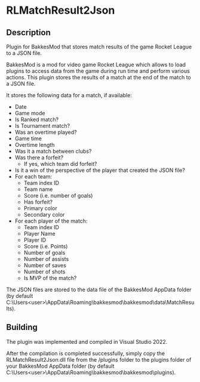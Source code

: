 # RLMatchResult2Json

## Description

Plugin for BakkesMod that stores match results of the game Rocket League to a JSON file.

BakkesMod is a mod for video game Rocket League which allows to load plugins to access data from the game during run time and perform various actions. This plugin stores the results of a match at the end of the match to a JSON file.

It stores the following data for a match, if available:
* Date
* Game mode
* Is Ranked match?
* Is Tournament match?
* Was an overtime played?
* Game time
* Overtime length
* Was it a match between clubs?
* Was there a forfeit?
  * If yes, which team did forfeit?
* Is it a win of the perspective of the player that created the JSON file?
* For each team:
  * Team index ID
  * Team name
  * Score (i.e. number of goals)
  * Has forfeit?
  * Primary color
  * Secondary color
* For each player of the match:
  * Team index ID
  * Player Name
  * Player ID
  * Score (i.e. Points)
  * Number of goals
  * Number of assists
  * Number of saves
  * Number of shots
  * Is MVP of the match?

The JSON files are stored to the data file of the BakkesMod AppData folder (by default C:\Users\<user>\AppData\Roaming\bakkesmod\bakkesmod\data\MatchResults).

## Building

The plugin was implemented and compiled in Visual Studio 2022.

After the compilation is completed successfully, simply copy the RLMatchResult2Json.dll file from the /plugins folder to the plugins folder of your BakkesMod AppData folder (by default C:\Users\<user>\AppData\Roaming\bakkesmod\bakkesmod\plugins).
